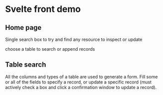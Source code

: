 # Svelte front demo

## Home page
Single search box to try and find any resource to inspect or update

<tables bar> choose a table to search or append records

## Table search
All the columns and types of a table are used to generate a form. Fill some or all of the fields to specify a record, or update a specific record (must actively check a box and click a confirmation window to update a record).
